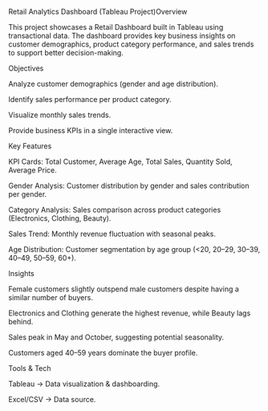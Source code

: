 Retail Analytics Dashboard (Tableau Project)Overview

This project showcases a Retail Dashboard built in Tableau using transactional data. The dashboard provides key business insights on customer demographics, product category performance, and sales trends to support better decision-making.

Objectives

Analyze customer demographics (gender and age distribution).

Identify sales performance per product category.

Visualize monthly sales trends.

Provide business KPIs in a single interactive view.

Key Features

KPI Cards: Total Customer, Average Age, Total Sales, Quantity Sold, Average Price.

Gender Analysis: Customer distribution by gender and sales contribution per gender.

Category Analysis: Sales comparison across product categories (Electronics, Clothing, Beauty).

Sales Trend: Monthly revenue fluctuation with seasonal peaks.

Age Distribution: Customer segmentation by age group (<20, 20–29, 30–39, 40–49, 50–59, 60+).

Insights

Female customers slightly outspend male customers despite having a similar number of buyers.

Electronics and Clothing generate the highest revenue, while Beauty lags behind.

Sales peak in May and October, suggesting potential seasonality.

Customers aged 40–59 years dominate the buyer profile.

Tools & Tech

Tableau → Data visualization & dashboarding.

Excel/CSV → Data source.
